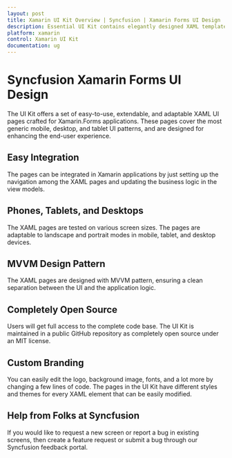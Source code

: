 ```yaml
---
layout: post
title: Xamarin UI Kit Overview | Syncfusion | Xamarin Forms UI Design
description: Essential UI Kit contains elegantly designed XAML templates for Xamarin.Forms apps. These templates are compatible with Android, iOS, and UWP platforms.
platform: xamarin
control: Xamarin UI Kit
documentation: ug
---
```


# Syncfusion Xamarin Forms UI Design 

The UI Kit offers a set of easy-to-use, extendable, and adaptable XAML UI pages crafted for Xamarin.Forms applications. These pages cover the most generic mobile, desktop, and tablet UI patterns, and are designed for enhancing the end-user experience.

## Easy Integration

The pages can be integrated in Xamarin applications by just setting up the navigation among the XAML pages and updating the business logic in the view models.
 
## Phones, Tablets, and Desktops

The XAML pages are tested on various screen sizes. The pages are adaptable to landscape and portrait modes in mobile, tablet, and desktop devices.
 
## MVVM Design Pattern

The XAML pages are designed with MVVM pattern, ensuring a clean separation between the UI and the application logic.
 
## Completely Open Source

Users will get full access to the complete code base. The UI Kit is maintained in a public GitHub repository as completely open source under an MIT license.
 
## Custom Branding

You can easily edit the logo, background image, fonts, and a lot more by changing a few lines of code. The pages in the UI Kit have different styles and themes for every XAML element that can be easily modified.
 
## Help from Folks at Syncfusion

If you would like to request a new screen or report a bug in existing screens, then create a feature request or submit a bug through our Syncfusion feedback portal.
